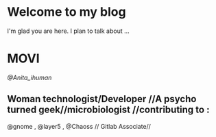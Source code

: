 # Welcome to my blog

I'm glad you are here. I plan to talk about ...
# MOVI
 *@Anita_ihuman*
## Woman technologist/Developer //A psycho turned geek//microbiologist //contributing to :
@gnome
, 
@layer5
, 
@Chaoss
 // Gitlab Associate//
